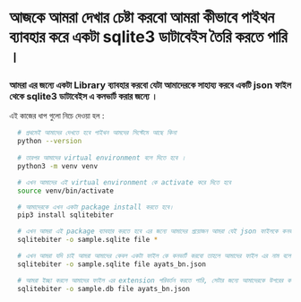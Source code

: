 # আজকে আমরা দেখার চেষ্টা করবো আমরা কীভাবে পাইথন ব্যাবহার করে একটা sqlite3 ডাটাবেইস তৈরি করতে পারি ।


### আমরা এর জন্যে একটা Library ব্যাবহার করবো যেটা আমাদেরকে সাহায্য করবে একটি json ফাইল থেকে sqlite3 ডাটাবেইস এ কনভার্ট করার জন্যে ।

এই কাজের ধাপ গুলো নিচে দেওয়া হল :
```sh
  # প্রথমেই আমাদের দেখতে হবে পাইথন আমদের সিস্টেমে আছে কিনা 
  python --version
  
  # তারপর আমাদের virtual environment বলে দিতে হবে ।
  python3 -m venv venv

  # এখন আমাদের এই virtual environment কে activate করে দিতে হবে
  source venv/bin/activate

  # আমাদেরকে এখন একটা package install করতে হবে। 
  pip3 install sqlitebiter

  # এখন আমরা এই package ব্যাবহার করতে হবে এর জন্যে আমাদের প্রয়োজন আমরা যেই json ফাইলকে কনভার্ট করবো সেই folder এ যাওয়া লাগবে অথবা সেই folder এ থাকা লাগবে। তারপর আমাদের একটা কমান্ড লিখা লাগবে, এই কমান্ড এর আউটপুট হিসাবে সকল কিছুকে sample.sqlite নামে save হবে 
  sqlitebiter -o sample.sqlite file *

  # এখন আমরা যদি চাই আমরা আমাদের কেবল একটা ফাইল কে কনভার্ট করবো তাহলে আমাদের ফাইল এর নাম বলে দিতে হবে
  sqlitebiter -o sample.sqlite file ayats_bn.json

  # আমরা ইচ্ছা করলে আমাদের ফাইল এর extension পরিবর্তন করতে পারি, সেটার জন্যে আমাদেরকে উপরের কমান্ড এর সামান্য পরিবর্তন করতে হবে
  sqlitebiter -o sample.db file ayats_bn.json

```
